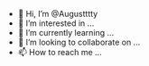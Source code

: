 - 👋 Hi, I’m @Augustttty
- 👀 I’m interested in ...
- 🌱 I’m currently learning ...
- 💞️ I’m looking to collaborate on ...
- 📫 How to reach me ...

<!---
Augustttty/Augustttty is a ✨ special ✨ repository because its `README.md` (this file) appears on your GitHub profile.
You can click the Preview link to take a look at your changes.
--->
